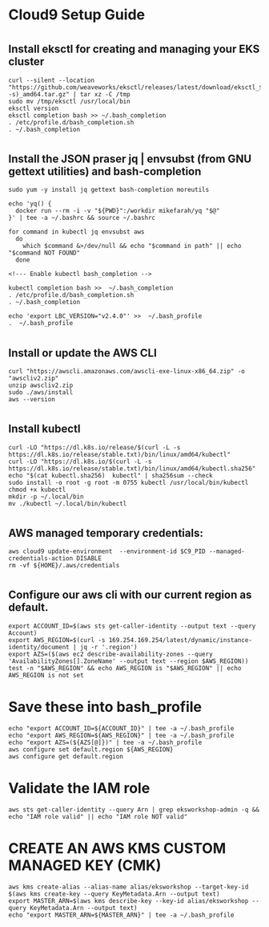 # <h1>Cloud9 Setup Guide</h1>

# <h2>Install eksctl for creating and managing your EKS cluster</h2>

```
curl --silent --location "https://github.com/weaveworks/eksctl/releases/latest/download/eksctl_$(uname -s)_amd64.tar.gz" | tar xz -C /tmp
sudo mv /tmp/eksctl /usr/local/bin
eksctl version
eksctl completion bash >> ~/.bash_completion
. /etc/profile.d/bash_completion.sh
. ~/.bash_completion
```

# <h2>Install the JSON praser jq | envsubst (from GNU gettext utilities) and bash-completion</h2>
```
sudo yum -y install jq gettext bash-completion moreutils

echo 'yq() {
  docker run --rm -i -v "${PWD}":/workdir mikefarah/yq "$@"
}' | tee -a ~/.bashrc && source ~/.bashrc

for command in kubectl jq envsubst aws
  do
    which $command &>/dev/null && echo "$command in path" || echo "$command NOT FOUND"
  done
  
<!--- Enable kubectl bash_completion -->

kubectl completion bash >>  ~/.bash_completion
. /etc/profile.d/bash_completion.sh
. ~/.bash_completion

echo 'export LBC_VERSION="v2.4.0"' >>  ~/.bash_profile
.  ~/.bash_profile
```

# <h2>Install or update the AWS CLI</h2>

```
curl "https://awscli.amazonaws.com/awscli-exe-linux-x86_64.zip" -o "awscliv2.zip"
unzip awscliv2.zip
sudo ./aws/install
aws --version

```

# <h2>Install kubectl</h2>

```
curl -LO "https://dl.k8s.io/release/$(curl -L -s https://dl.k8s.io/release/stable.txt)/bin/linux/amd64/kubectl"
curl -LO "https://dl.k8s.io/$(curl -L -s https://dl.k8s.io/release/stable.txt)/bin/linux/amd64/kubectl.sha256"
echo "$(cat kubectl.sha256)  kubectl" | sha256sum --check
sudo install -o root -g root -m 0755 kubectl /usr/local/bin/kubectl
chmod +x kubectl
mkdir -p ~/.local/bin
mv ./kubectl ~/.local/bin/kubectl
```
# <h2>AWS managed temporary credentials: </h2>

```
aws cloud9 update-environment  --environment-id $C9_PID --managed-credentials-action DISABLE
rm -vf ${HOME}/.aws/credentials
```

# <h2>Configure our aws cli with our current region as default.</h2>
```
export ACCOUNT_ID=$(aws sts get-caller-identity --output text --query Account)
export AWS_REGION=$(curl -s 169.254.169.254/latest/dynamic/instance-identity/document | jq -r '.region')
export AZS=($(aws ec2 describe-availability-zones --query 'AvailabilityZones[].ZoneName' --output text --region $AWS_REGION))
test -n "$AWS_REGION" && echo AWS_REGION is "$AWS_REGION" || echo AWS_REGION is not set
```
# Save these into bash_profile
```
echo "export ACCOUNT_ID=${ACCOUNT_ID}" | tee -a ~/.bash_profile
echo "export AWS_REGION=${AWS_REGION}" | tee -a ~/.bash_profile
echo "export AZS=(${AZS[@]})" | tee -a ~/.bash_profile
aws configure set default.region ${AWS_REGION}
aws configure get default.region
```
# Validate the IAM role
```
aws sts get-caller-identity --query Arn | grep eksworkshop-admin -q && echo "IAM role valid" || echo "IAM role NOT valid"
```
# CREATE AN AWS KMS CUSTOM MANAGED KEY (CMK)
```
aws kms create-alias --alias-name alias/eksworkshop --target-key-id $(aws kms create-key --query KeyMetadata.Arn --output text)
export MASTER_ARN=$(aws kms describe-key --key-id alias/eksworkshop --query KeyMetadata.Arn --output text)
echo "export MASTER_ARN=${MASTER_ARN}" | tee -a ~/.bash_profile
```

